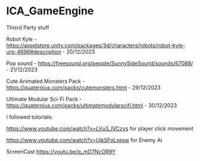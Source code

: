 # ICA_GameEngine

Thisrd Party stuff

Robot Kyle - https://assetstore.unity.com/packages/3d/characters/robots/robot-kyle-urp-4696#description - 20/12/2023

Pop sound - https://freesound.org/people/SunnySideSound/sounds/67088/ - 21/12/2023

Cute Animated Monsters Pack - https://quaternius.com/packs/cutemonsters.html - 29/12/2023

Ultimate Modular Sci-Fi Pack - https://quaternius.com/packs/ultimatemodularscifi.html - 30/12/2023

I followed tutorials:

https://www.youtube.com/watch?v=LVu3_IVCzys for player click movement

https://www.youtube.com/watch?v=UjkSFoLxesw for Enemy Ai


ScreenCast
https://youtu.be/q_mD7NcOR9Y